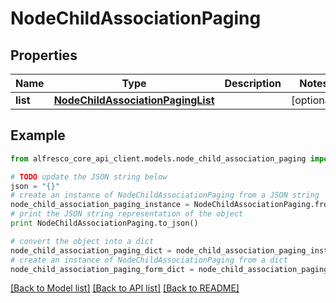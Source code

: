 # NodeChildAssociationPaging


## Properties
Name | Type | Description | Notes
------------ | ------------- | ------------- | -------------
**list** | [**NodeChildAssociationPagingList**](NodeChildAssociationPagingList.md) |  | [optional] 

## Example

```python
from alfresco_core_api_client.models.node_child_association_paging import NodeChildAssociationPaging

# TODO update the JSON string below
json = "{}"
# create an instance of NodeChildAssociationPaging from a JSON string
node_child_association_paging_instance = NodeChildAssociationPaging.from_json(json)
# print the JSON string representation of the object
print NodeChildAssociationPaging.to_json()

# convert the object into a dict
node_child_association_paging_dict = node_child_association_paging_instance.to_dict()
# create an instance of NodeChildAssociationPaging from a dict
node_child_association_paging_form_dict = node_child_association_paging.from_dict(node_child_association_paging_dict)
```
[[Back to Model list]](../README.md#documentation-for-models) [[Back to API list]](../README.md#documentation-for-api-endpoints) [[Back to README]](../README.md)


